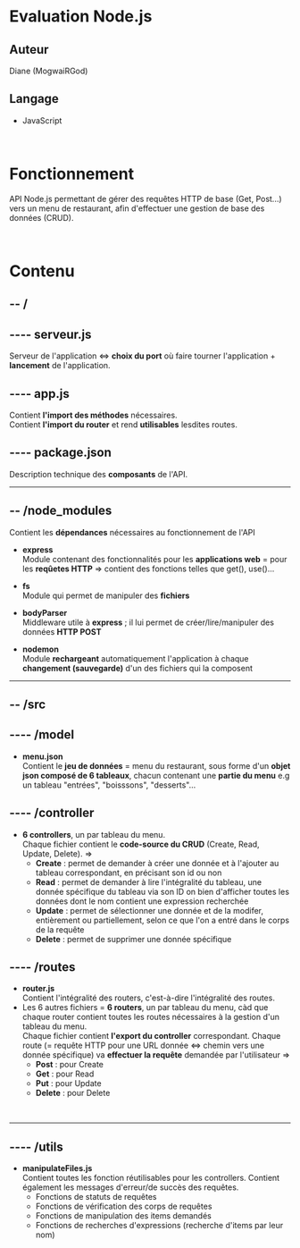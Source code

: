 # Evaluation Node.js

## Auteur 
Diane (MogwaiRGod)

## Langage
* JavaScript

<br>

# Fonctionnement
API Node.js permettant de gérer des requêtes HTTP de base (Get, Post...) vers un menu de restaurant, afin d'effectuer une gestion de base des données (CRUD).

<br>

# Contenu
**-- /**
--
## ---- serveur.js
Serveur de l'application <=> **choix du port** où faire tourner l'application + **lancement** de l'application.
## ---- app.js
Contient **l'import des méthodes** nécessaires.<br>
Contient **l'import du router** et rend **utilisables** lesdites routes.
## ---- package.json
Description technique des **composants** de l'API.

---
**-- /node_modules**
--
Contient les **dépendances** nécessaires au fonctionnement de l'API

- **express**<br>
Module contenant des fonctionnalités pour les **applications web** = pour les **reqûetes HTTP** => contient des fonctions telles que get(), use()...

- **fs**<br>
Module qui permet de manipuler des **fichiers**

- **bodyParser**<br>
Middleware utile à **express** ; il lui permet de créer/lire/manipuler des données **HTTP POST**

- **nodemon**<br>
Module **rechargeant** automatiquement l'application à chaque **changement (sauvegarde)** d'un des fichiers qui la composent

---

**-- /src**
--
---- /model
--

* **menu.json** <br>
Contient le **jeu de données** = menu du restaurant, sous forme d'un **objet json composé de 6 tableaux**, chacun contenant une **partie du menu** e.g un tableau "entrées", "boisssons", "desserts"...

---- /controller
--

* **6 controllers**, un par tableau du menu.<br>
Chaque fichier contient le **code-source du CRUD** (Create, Read, Update, Delete). =><br> 
    * **Create** : permet de demander à créer une donnée et à l'ajouter au tableau correspondant, en précisant son id ou non
    * **Read** : permet de demander à lire l'intégralité du tableau, une donnée spécifique du tableau via son ID on bien d'afficher toutes les données dont le nom contient une expression recherchée
    * **Update** : permet de sélectionner une donnée et de la modifer, entièrement ou partiellement, selon ce que l'on a entré dans le corps de la requête
    * **Delete** : permet de supprimer une donnée spécifique


---- /routes
--

* **router.js** <br>
Contient l'intégralité des routers, c'est-à-dire l'intégralité des routes.
* Les 6 autres fichiers = **6 routers**, un par tableau du menu, càd que chaque router contient toutes les routes nécessaires à la gestion d'un tableau du menu.<br>
Chaque fichier contient **l'export du controller** correspondant.
Chaque route (= requête HTTP pour une URL donnée <=> chemin vers une donnée spécifique) va **effectuer la requête** demandée par l'utilisateur =><br>
    * **Post** : pour Create
    * **Get** : pour Read
    * **Put** : pour Update
    * **Delete** : pour Delete

<br>

---

---- /utils
--

* **manipulateFiles.js** <br>
Contient toutes les fonction réutilisables pour les controllers. Contient également les messages d'erreur/de succès des requêtes.
    * Fonctions de statuts de requêtes
    * Fonctions de vérification des corps de requêtes
    * Fonctions de manipulation des items demandés
    * Fonctions de recherches d'expressions (recherche d'items par leur nom)

<br>
